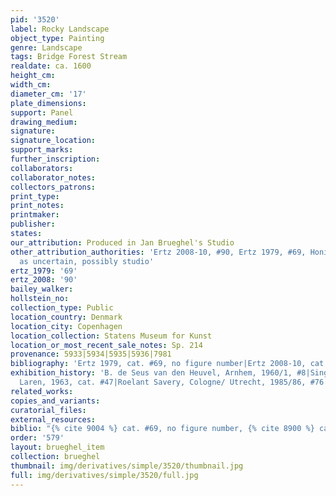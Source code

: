 ```yaml
---
pid: '3520'
label: Rocky Landscape
object_type: Painting
genre: Landscape
tags: Bridge Forest Stream
realdate: ca. 1600
height_cm: 
width_cm: 
diameter_cm: '17'
plate_dimensions: 
support: Panel
drawing_medium: 
signature: 
signature_location: 
support_marks: 
further_inscription: 
collaborators: 
collaborator_notes: 
collectors_patrons: 
print_type: 
print_notes: 
printmaker: 
publisher: 
states: 
our_attribution: Produced in Jan Brueghel's Studio
other_attribution_authorities: 'Ertz 2008-10, #90, Ertz 1979, #69, Honig database
  as uncertain, possibly studio'
ertz_1979: '69'
ertz_2008: '90'
bailey_walker: 
hollstein_no: 
collection_type: Public
location_country: Denmark
location_city: Copenhagen
location_collection: Statens Museum for Kunst
location_or_most_recent_sale_notes: Sp. 214
provenance: 5933|5934|5935|5936|7981
bibliography: 'Ertz 1979, cat. #69, no figure number|Ertz 2008-10, cat. #90'
exhibition_history: 'B. de Seus van den Heuvel, Arnhem, 1960/1, #8|Singer Museum,
  Laren, 1963, cat. #47|Roelant Savery, Cologne/ Utrecht, 1985/86, #76'
related_works: 
copies_and_variants: 
curatorial_files: 
external_resources: 
biblio: "{% cite 9004 %} cat. #69, no figure number, {% cite 8900 %} cat. #90"
order: '579'
layout: brueghel_item
collection: brueghel
thumbnail: img/derivatives/simple/3520/thumbnail.jpg
full: img/derivatives/simple/3520/full.jpg
---
```

